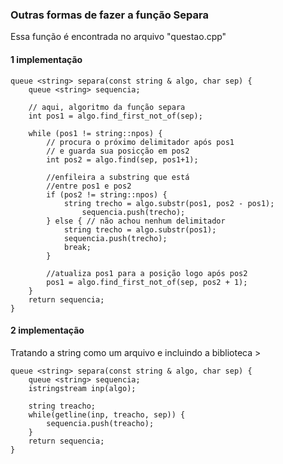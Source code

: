 ### Outras formas de fazer a função Separa 
Essa função é encontrada no arquivo "questao.cpp"

#### 1 implementação
```
queue <string> separa(const string & algo, char sep) {
    queue <string> sequencia;

    // aqui, algoritmo da função separa
    int pos1 = algo.find_first_not_of(sep);

    while (pos1 != string::npos) {
        // procura o próximo delimitador após pos1
        // e guarda sua posicção em pos2
        int pos2 = algo.find(sep, pos1+1);

        //enfileira a substring que está
        //entre pos1 e pos2
        if (pos2 != string::npos) {
            string trecho = algo.substr(pos1, pos2 - pos1);
                sequencia.push(trecho);
        } else { // não achou nenhum delimitador
            string trecho = algo.substr(pos1);
            sequencia.push(trecho);
            break;
        }

        //atualiza pos1 para a posição logo após pos2
        pos1 = algo.find_first_not_of(sep, pos2 + 1);
    }
    return sequencia;
}
```

#### 2 implementação

Tratando a string como um arquivo e incluindo a biblioteca <sstream>>
  
```
queue <string> separa(const string & algo, char sep) {
    queue <string> sequencia;
    istringstream inp(algo);
    
    string treacho;
    while(getline(inp, treacho, sep)) {
        sequencia.push(treacho);
    }
    return sequencia;
}
```
